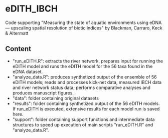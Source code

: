 # eDITH_IBCH
Code supporting "Measuring the state of aquatic environments using eDNA — upscaling spatial resolution of biotic indices" by Blackman, Carraro, Keck &amp; Altermatt

## Content

- "run_eDITH.R": extracts the river network, prepares input for running the eDITH model and runs the eDITH model for the 56 taxa found in the eDNA dataset.
- "analyze_data.R": produces synthetized output of the ensemble of 56 eDITH models; reads and processes kick-net data, measured IBCH data and river network status data; performs comparative analyses and produces manuscript figures.
- "data": folder containing original datasets
- "results": folder containing synthetized output of the 56 eDITH models. If run_eDITH is executed, extensive results for each model run is saved here.
- "support": folder containing support functions and intermediate data structures to speed up execution of main scripts "run_eDITH.R" and "analyze_data.R".
